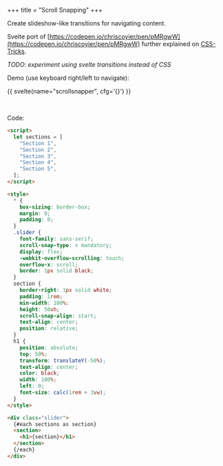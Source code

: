 +++
title = "Scroll Snapping"
+++

Create slideshow-like transitions for navigating content.

Svelte port of [https://codepen.io/chriscoyier/pen/pMRgwW](https://codepen.io/chriscoyier/pen/pMRgwW) further explained on [CSS-Tricks](https://css-tricks.com/practical-css-scroll-snapping/).

_TODO: experiment using svelte transitions instead of CSS_

Demo (use keyboard right/left to navigate):

{{ svelte(name="scrollsnapper", cfg='{}') }}

&nbsp;

Code:

```html
<script>
  let sections = [
    "Section 1",
    "Section 2",
    "Section 3",
    "Section 4",
    "Section 5",
  ];
</script>

<style>
  * {
    box-sizing: border-box;
    margin: 0;
    padding: 0;
  }
  .slider {
    font-family: sans-serif;
    scroll-snap-type: x mandatory;
    display: flex;
    -webkit-overflow-scrolling: touch;
    overflow-x: scroll;
    border: 1px solid black;
  }
  section {
    border-right: 1px solid white;
    padding: 1rem;
    min-width: 100%;
    height: 50vh;
    scroll-snap-align: start;
    text-align: center;
    position: relative;
  }
  h1 {
    position: absolute;
    top: 50%;
    transform: translateY(-50%);
    text-align: center;
    color: black;
    width: 100%;
    left: 0;
    font-size: calc(1rem + 3vw);
  }
</style>

<div class="slider">
  {#each sections as section}
  <section>
    <h1>{section}</h1>
  </section>
  {/each}
</div>
```
